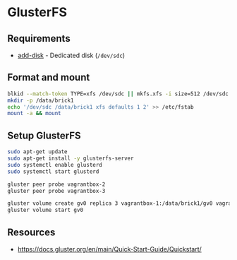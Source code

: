 # GlusterFS

## Requirements

* [add-disk](add-disk.md) - Dedicated disk (`/dev/sdc`)

## Format and mount

```bash
blkid --match-token TYPE=xfs /dev/sdc || mkfs.xfs -i size=512 /dev/sdc
mkdir -p /data/brick1
echo '/dev/sdc /data/brick1 xfs defaults 1 2' >> /etc/fstab
mount -a && mount
```

## Setup GlusterFS

```bash
sudo apt-get update
sudo apt-get install -y glusterfs-server
sudo systemctl enable glusterd
sudo systemctl start glusterd
```

```bash
gluster peer probe vagrantbox-2
gluster peer probe vagrantbox-3
```

```bash
gluster volume create gv0 replica 3 vagrantbox-1:/data/brick1/gv0 vagrantbox-2:/data/brick1/gv0 vagrantbox-3:/data/brick1/gv0
gluster volume start gv0
```

## Resources

* https://docs.gluster.org/en/main/Quick-Start-Guide/Quickstart/
